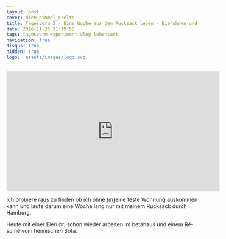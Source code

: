 ```yaml
---
layout: post
cover: diem_himmel_creltn
title: Tagesvorm 5 - Eine Woche aus dem Rucksack leben - Eieruhren und Sofas
date: 2016-11-25 21:19:50
tags: tagesvorm experiment vlog lebensart
navigation: true
disqus: true
hidden: true
logo: 'assets/images/logo.svg'
---
```


<iframe width="560" height="315" src="https://www.youtube.com/embed/O0tApY0uTs8" frameborder="0" allowfullscreen></iframe>

Ich probiere raus zu finden ob ich ohne (m)eine feste Wohnung auskommen kann und laufe darum eine Woche lang nur mit meinem Rucksack durch Hamburg.

Heute mit einer Eieruhr, schon wieder arbeiten im betahaus und einem Ré­su­mé vom heimischen Sofa.
